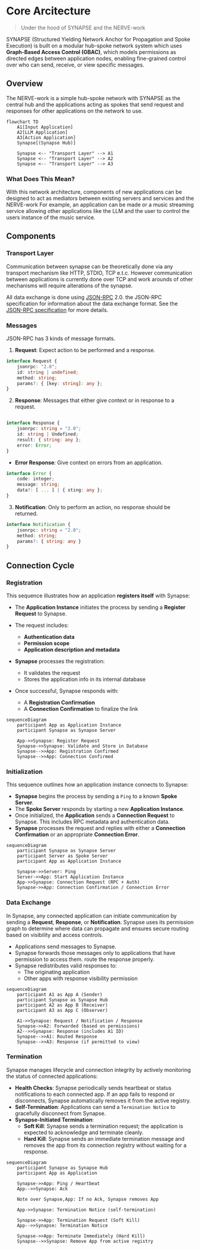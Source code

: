# Core Arcitecture
> Under the hood of SYNAPSE and the NERVE-work

SYNAPSE (Structured Yielding Network Anchor for Propagation and Spoke Execution) is built on a modular hub-spoke network system which uses
**Graph-Based Access Control (GBAC)**, which models permissions as directed
edges between application nodes, enabling fine-grained control over who can
send, receive, or view specific messages.

## Overview

The NERVE-work is a simple hub-spoke network with SYNAPSE as the central hub
and the applications acting as spokes that send request and responses for other
applications on the network to use.

```mermaid
flowchart TD
    A1[Input Application]
    A2[LLM Application]
    A3[Action Application]
    Synapse[(Synapse Hub)]

    Synapse <-- "Transport Layer" --> A1
    Synapse <-- "Transport Layer" --> A2
    Synapse <-- "Transport Layer" --> A3
```

### What Does This Mean?

With this network architecture, components of new applications can be designed to act as mediators between existing servers and services and the NERVE-work
For example, an application can be made or a music streaming service allowing
other applications like the LLM and the user to control the users instance of
the music service.

## Components

### Transport Layer

Communication between synapse can be theoretically done via any transport
mechanism like HTTP, STDIO, TCP e.t.c. However communication between
applications is currently done over TCP and work arounds of other mechanisms
will require alterations of the synapse.

All data exchange is done using [JSON-RPC](https://www.jsonrpc.org/) 2.0. the
JSON-RPC specification for information about the data exchange format.
See the [JSON-RPC specification](https://www.jsonrpc.org/specification) for 
more details.

### Messages

JSON-RPC has 3 kinds of message formats.

1. **Request**: Expect action to be performed and a response.

```typescript
interface Request {
    jsonrpc: "2.0";
    id: string | undefined;
    method: string;
    params?: { [key: string]: any };
}
```

2. **Response**: Messages that either give context or in response to a request.

```typescript

interface Response {
    jsonrpc: string = "2.0";
    id: string | Undefined;
    result: { string: any };
    error: Error;
}
```

- **Error Response**: Give context on errors from an application.

```typescript
interface Error {
    code: integer;
    message: string;
    data?: [ ... ] | { sting: any };
}
```

3. **Notification**: Only to perform an action, no response should be returned.

```typescript
interface Notification {
    jsonrpc: string = "2.0";
    method: string;
    params?: { string: any }
}
```

## Connection Cycle

### **Registration**

This sequence illustrates how an application **registers itself** with Synapse:

* The **Application Instance** initiates the process by sending a
**Register Request** to Synapse.
* The request includes:

  * **Authentication data**
  * **Permission scope**
  * **Application description and metadata**
* **Synapse** processes the registration:

  * It validates the request
  * Stores the application info in its internal database
* Once successful, Synapse responds with:

  * A **Registration Confirmation**
  * A **Connection Confirmation** to finalize the link

```mermaid
sequenceDiagram
    participant App as Application Instance
    participant Synapse as Synapse Server

    App->>Synapse: Register Request
    Synapse->>Synapse: Validate and Store in Database
    Synapse-->>App: Registration Confirmed
    Synapse-->>App: Connection Confirmed
```

### **Initialization**

This sequence outlines how an application instance connects to Synapse:

* **Synapse** begins the process by sending a `Ping` to a known **Spoke Server**.
* The **Spoke Server** responds by starting a new **Application Instance**.
* Once initialized, the **Application** sends a **Connection Request** to
Synapse. This includes RPC metadata and authentication data.
* **Synapse** processes the request and replies with either a
**Connection Confirmation** or an appropriate **Connection Error**.

```mermaid
sequenceDiagram
    participant Synapse as Synapse Server
    participant Server as Spoke Server
    participant App as Application Instance

    Synapse->>Server: Ping
    Server->>App: Start Application Instance
    App->>Synapse: Connection Request (RPC + Auth)
    Synapse->>App: Connection Confirmation / Connection Error
```

### Data Exchange

In Synapse, any connected application can initiate communication by sending a
**Request**, **Response**, or **Notification**. Synapse uses its permission
graph to determine where data can propagate and ensures secure routing based
on visibility and access controls.

- Applications send messages to Synapse.
- Synapse forwards those messages only to applications that have permission to
access them.
route the response properly.
- Synapse redistributes valid responses to:
  - The originating application
  - Other apps with response visibility permission

```mermaid
sequenceDiagram
    participant A1 as App A (Sender)
    participant Synapse as Synapse Hub
    participant A2 as App B (Receiver)
    participant A3 as App C (Observer)

    A1->>Synapse: Request / Notification / Response
    Synapse->>A2: Forwarded (based on permissions)
    A2-->>Synapse: Response (includes A1 ID)
    Synapse-->>A1: Routed Response
    Synapse-->>A3: Response (if permitted to view)
```

### Termination

Synapse manages lifecycle and connection integrity by actively monitoring the status of connected applications:

- **Health Checks**: Synapse periodically sends heartbeat or status notifications to each connected app. If an app fails to respond or disconnects, Synapse automatically removes it from the active registry.
- **Self-Termination**: Applications can send a `Termination Notice` to gracefully disconnect from Synapse.
- **Synapse-Initiated Termination**:
  - **Soft Kill**: Synapse sends a termination request; the application is expected to acknowledge and terminate cleanly.
  - **Hard Kill**: Synapse sends an immediate termination message and removes the app from its connection registry without waiting for a response.

```mermaid
sequenceDiagram
    participant Synapse as Synapse Hub
    participant App as Application

    Synapse->>App: Ping / Heartbeat
    App-->>Synapse: Ack

    Note over Synapse,App: If no Ack, Synapse removes App

    App->>Synapse: Termination Notice (self-termination)

    Synapse->>App: Termination Request (Soft Kill)
    App-->>Synapse: Termination Notice

    Synapse->>App: Terminate Immediately (Hard Kill)
    Synapse-->>Synapse: Remove App from active registry
```
